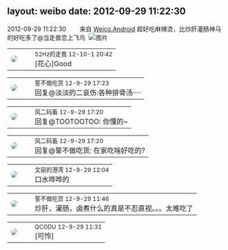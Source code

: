 layout: weibo
date: 2012-09-29 11:22:30
---
<meta name="referrer" content="no-referrer" />

2012-09-29 11:22:30  &nbsp;&nbsp;&nbsp;&nbsp;&nbsp;&nbsp; 来自 <a href="http://app.weibo.com/t/feed/l4RWD" rel="nofollow">Weico.Android</a>
超好吃麻辣烫，比炒肝灌肠神马的好吃多了@当走兽恋上飞鸟   ​​​
![图片](https://ww3.sinaimg.cn/large/6d2a6003jw1dxd8639f7aj.jpg)

<table style="width: 100%;">
  <tr>
    <td style="width: 40px;"><img style="border-radius:50%" src="https://tva4.sinaimg.cn/crop.0.0.180.180.50/8beaf773jw1e8qgp5bmzyj2050050aa8.jpg?KID=imgbed,tva&Expires=1624465155&ssig=j8MhjUI9sR"></td>
    <td colspan="2"><small>52Hz的走兽 12-10-1 20:42</small><br/>[花心]Good</td>
  </tr>
</table>

<table style="width: 100%;">
  <tr>
    <td style="width: 40px;"><img style="border-radius:50%" src="https://tva1.sinaimg.cn/crop.0.0.640.640.50/86f7338fjw8edkav0whx0j20hs0hswfv.jpg?KID=imgbed,tva&Expires=1624465155&ssig=JThPShMQUn"></td>
    <td colspan="2"><small>誓不做吃货 12-9-29 17:23</small><br/>回复@淡淡的二哀伤:各种排骨汤····</td>
  </tr>
</table>

<table style="width: 100%;">
  <tr>
    <td style="width: 40px;"><img style="border-radius:50%" src="https://tva3.sinaimg.cn/crop.0.0.639.639.50/6d2a6003jw8f3idy69w2gj20hs0hrt9g.jpg?KID=imgbed,tva&Expires=1624465155&ssig=HXhjABNaUX"></td>
    <td colspan="2"><small>风二码畜 12-9-29 17:20</small><br/>回复@TOOTOOTOO: 你懂的~</td>
  </tr>
</table>

<table style="width: 100%;">
  <tr>
    <td style="width: 40px;"><img style="border-radius:50%" src="https://tva3.sinaimg.cn/crop.0.0.639.639.50/6d2a6003jw8f3idy69w2gj20hs0hrt9g.jpg?KID=imgbed,tva&Expires=1624465155&ssig=HXhjABNaUX"></td>
    <td colspan="2"><small>风二码畜 12-9-29 17:20</small><br/>回复@誓不做吃货: 在家吃啥好吃的?</td>
  </tr>
</table>

<table style="width: 100%;">
  <tr>
    <td style="width: 40px;"><img style="border-radius:50%" src="https://tva1.sinaimg.cn/crop.0.0.180.180.50/9dc97b7fjw1e8qgp5bmzyj2050050aa8.jpg?KID=imgbed,tva&Expires=1624465155&ssig=GAQRspA3r%2B"></td>
    <td colspan="2"><small>文丽的港湾 12-9-29 12:04</small><br/>口水哗哗的</td>
  </tr>
</table>

<table style="width: 100%;">
  <tr>
    <td style="width: 40px;"><img style="border-radius:50%" src="https://tva1.sinaimg.cn/crop.0.0.640.640.50/86f7338fjw8edkav0whx0j20hs0hswfv.jpg?KID=imgbed,tva&Expires=1624465155&ssig=JThPShMQUn"></td>
    <td colspan="2"><small>誓不做吃货 12-9-29 11:46</small><br/>炒肝，灌肠，卤煮什么的真是不忍直视。。。太难吃了</td>
  </tr>
</table>

<table style="width: 100%;">
  <tr>
    <td style="width: 40px;"><img style="border-radius:50%" src="https://tvax1.sinaimg.cn/crop.0.0.512.512.50/6b69631dly8g0l3egwcbcj20e80e8dfu.jpg?KID=imgbed,tva&Expires=1624465155&ssig=B3SslcEjPb"></td>
    <td colspan="2"><small>QCODU 12-9-29 11:31</small><br/>[可怜]</td>
  </tr>
</table>
